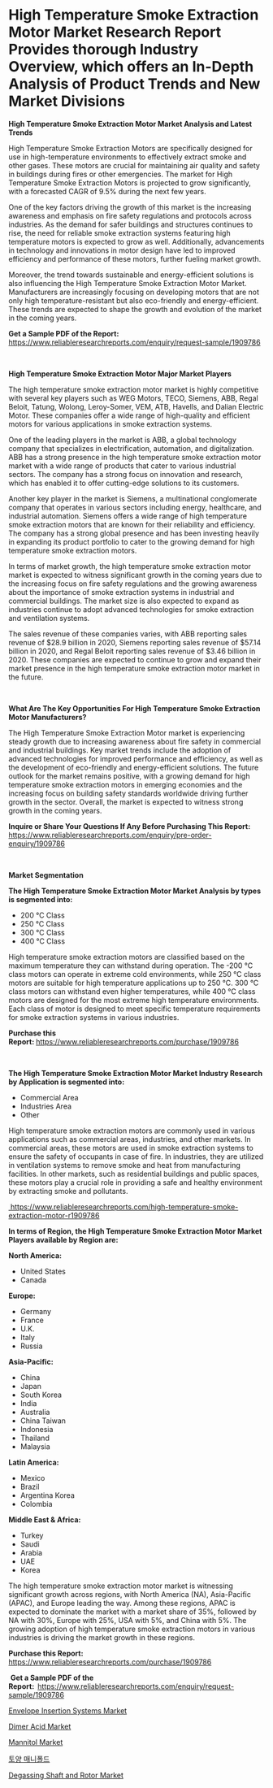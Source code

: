 <p><h1>High Temperature Smoke Extraction Motor Market Research Report Provides thorough Industry Overview, which offers an In-Depth Analysis of Product Trends and New Market Divisions</h1></p><p><strong>High Temperature Smoke Extraction Motor Market Analysis and Latest Trends</strong></p>
<p><p>High Temperature Smoke Extraction Motors are specifically designed for use in high-temperature environments to effectively extract smoke and other gases. These motors are crucial for maintaining air quality and safety in buildings during fires or other emergencies. The market for High Temperature Smoke Extraction Motors is projected to grow significantly, with a forecasted CAGR of 9.5% during the next few years. </p><p>One of the key factors driving the growth of this market is the increasing awareness and emphasis on fire safety regulations and protocols across industries. As the demand for safer buildings and structures continues to rise, the need for reliable smoke extraction systems featuring high temperature motors is expected to grow as well. Additionally, advancements in technology and innovations in motor design have led to improved efficiency and performance of these motors, further fueling market growth.</p><p>Moreover, the trend towards sustainable and energy-efficient solutions is also influencing the High Temperature Smoke Extraction Motor Market. Manufacturers are increasingly focusing on developing motors that are not only high temperature-resistant but also eco-friendly and energy-efficient. These trends are expected to shape the growth and evolution of the market in the coming years.</p></p>
<p><strong>Get a Sample PDF of the Report:&nbsp;</strong> <a href="https://www.reliableresearchreports.com/enquiry/request-sample/1909786">https://www.reliableresearchreports.com/enquiry/request-sample/1909786</a></p>
<p>&nbsp;</p>
<p><strong>High Temperature Smoke Extraction Motor Major Market Players</strong></p>
<p><p>The high temperature smoke extraction motor market is highly competitive with several key players such as WEG Motors, TECO, Siemens, ABB, Regal Beloit, Tatung, Wolong, Leroy-Somer, VEM, ATB, Havells, and Dalian Electric Motor. These companies offer a wide range of high-quality and efficient motors for various applications in smoke extraction systems. </p><p>One of the leading players in the market is ABB, a global technology company that specializes in electrification, automation, and digitalization. ABB has a strong presence in the high temperature smoke extraction motor market with a wide range of products that cater to various industrial sectors. The company has a strong focus on innovation and research, which has enabled it to offer cutting-edge solutions to its customers.</p><p>Another key player in the market is Siemens, a multinational conglomerate company that operates in various sectors including energy, healthcare, and industrial automation. Siemens offers a wide range of high temperature smoke extraction motors that are known for their reliability and efficiency. The company has a strong global presence and has been investing heavily in expanding its product portfolio to cater to the growing demand for high temperature smoke extraction motors.</p><p>In terms of market growth, the high temperature smoke extraction motor market is expected to witness significant growth in the coming years due to the increasing focus on fire safety regulations and the growing awareness about the importance of smoke extraction systems in industrial and commercial buildings. The market size is also expected to expand as industries continue to adopt advanced technologies for smoke extraction and ventilation systems.</p><p>The sales revenue of these companies varies, with ABB reporting sales revenue of $28.9 billion in 2020, Siemens reporting sales revenue of $57.14 billion in 2020, and Regal Beloit reporting sales revenue of $3.46 billion in 2020. These companies are expected to continue to grow and expand their market presence in the high temperature smoke extraction motor market in the future.</p></p>
<p>&nbsp;</p>
<p><strong>What Are The Key Opportunities For High Temperature Smoke Extraction Motor Manufacturers?</strong></p>
<p><p>The High Temperature Smoke Extraction Motor market is experiencing steady growth due to increasing awareness about fire safety in commercial and industrial buildings. Key market trends include the adoption of advanced technologies for improved performance and efficiency, as well as the development of eco-friendly and energy-efficient solutions. The future outlook for the market remains positive, with a growing demand for high temperature smoke extraction motors in emerging economies and the increasing focus on building safety standards worldwide driving further growth in the sector. Overall, the market is expected to witness strong growth in the coming years.</p></p>
<p><strong>Inquire or Share Your Questions If Any Before Purchasing This Report:</strong> <a href="https://www.reliableresearchreports.com/enquiry/pre-order-enquiry/1909786">https://www.reliableresearchreports.com/enquiry/pre-order-enquiry/1909786</a></p>
<p>&nbsp;</p>
<p><strong>Market Segmentation</strong></p>
<p><strong>The High Temperature Smoke Extraction Motor Market Analysis by types is segmented into:</strong></p>
<p><ul><li>200 °C Class</li><li>250 °C Class</li><li>300 °C Class</li><li>400 °C Class</li></ul></p>
<p><p>High temperature smoke extraction motors are classified based on the maximum temperature they can withstand during operation. The -200 °C class motors can operate in extreme cold environments, while 250 °C class motors are suitable for high temperature applications up to 250 °C. 300 °C class motors can withstand even higher temperatures, while 400 °C class motors are designed for the most extreme high temperature environments. Each class of motor is designed to meet specific temperature requirements for smoke extraction systems in various industries.</p></p>
<p><strong>Purchase this Report:&nbsp;</strong><a href="https://www.reliableresearchreports.com/purchase/1909786">https://www.reliableresearchreports.com/purchase/1909786</a></p>
<p>&nbsp;</p>
<p><strong>The High Temperature Smoke Extraction Motor Market Industry Research by Application is segmented into:</strong></p>
<p><ul><li>Commercial Area</li><li>Industries Area</li><li>Other</li></ul></p>
<p><p>High temperature smoke extraction motors are commonly used in various applications such as commercial areas, industries, and other markets. In commercial areas, these motors are used in smoke extraction systems to ensure the safety of occupants in case of fire. In industries, they are utilized in ventilation systems to remove smoke and heat from manufacturing facilities. In other markets, such as residential buildings and public spaces, these motors play a crucial role in providing a safe and healthy environment by extracting smoke and pollutants.</p></p>
<p><a href="https://www.reliableresearchreports.com/high-temperature-smoke-extraction-motor-r1909786">&nbsp;https://www.reliableresearchreports.com/high-temperature-smoke-extraction-motor-r1909786</a></p>
<p><strong>In terms of Region, the High Temperature Smoke Extraction Motor Market Players available by Region are:</strong></p>
<p>
    <p> <strong> North America: </strong>
        <ul>
            <li>United States</li>
            <li>Canada</li>
        </ul>
        </p> 
    <p> <strong> Europe: </strong>
        <ul>
            <li>Germany</li>
            <li>France</li>
            <li>U.K.</li>
            <li>Italy</li>
            <li>Russia</li>
        </ul>
        </p> 
    <p> <strong> Asia-Pacific: </strong>
        <ul>
            <li>China</li>
            <li>Japan</li>
            <li>South Korea</li>
            <li>India</li>
            <li>Australia</li>
            <li>China Taiwan</li>
            <li>Indonesia</li>
            <li>Thailand</li>
            <li>Malaysia</li>
        </ul>
        </p> 
    <p> <strong> Latin America: </strong>
        <ul>
            <li>Mexico</li>
            <li>Brazil</li>
            <li>Argentina Korea</li>
            <li>Colombia</li>
        </ul>
        </p> 
    <p> <strong> Middle East & Africa: </strong>
        <ul>
            <li>Turkey</li>
            <li>Saudi</li>
            <li>Arabia</li>
            <li>UAE</li>
            <li>Korea</li>
        </ul>
    </p>
    </p>
<p><p>The high temperature smoke extraction motor market is witnessing significant growth across regions, with North America (NA), Asia-Pacific (APAC), and Europe leading the way. Among these regions, APAC is expected to dominate the market with a market share of 35%, followed by NA with 30%, Europe with 25%, USA with 5%, and China with 5%. The growing adoption of high temperature smoke extraction motors in various industries is driving the market growth in these regions.</p></p>
<p><strong>Purchase this Report: </strong><a href="https://www.reliableresearchreports.com/purchase/1909786">https://www.reliableresearchreports.com/purchase/1909786</a></p>
<p>&nbsp;<strong>Get a Sample PDF of the Report:&nbsp;&nbsp;</strong><a href="https://www.reliableresearchreports.com/enquiry/request-sample/1909786">https://www.reliableresearchreports.com/enquiry/request-sample/1909786</a></p>
<p><strong></strong></p>
<p><p><a href="https://github.com/jerrycopelandthomaswsqd8q/Market-Research-Report-List-2/blob/main/envelope-insertion-systems-market.md">Envelope Insertion Systems Market</a></p><p><a href="https://issuu.com/reportprime-2/docs/dimer-acid-market-size-2030.pptx">Dimer Acid Market</a></p><p><a href="https://issuu.com/reportprime-2/docs/mannitol-market-size-2030.pptx">Mannitol Market</a></p><p><a href="https://github.com/lkwggful07722/Market-Research-Report-List-1/blob/main/826938540828.md">토양 매니폴드</a></p><p><a href="https://github.com/yoshih12/Market-Research-Report-List-3/blob/main/degassing-shaft-and-rotor-market.md">Degassing Shaft and Rotor Market</a></p></p>